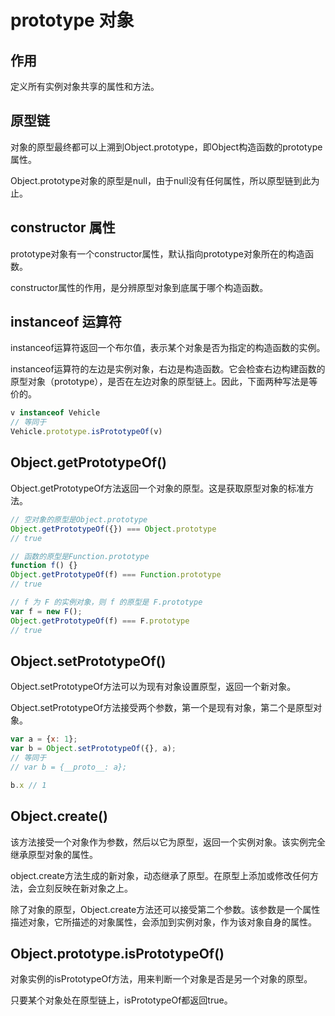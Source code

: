 # prototype 对象

## 作用
定义所有实例对象共享的属性和方法。

## 原型链
对象的原型最终都可以上溯到Object.prototype，即Object构造函数的prototype属性。

Object.prototype对象的原型是null，由于null没有任何属性，所以原型链到此为止。

## constructor 属性
prototype对象有一个constructor属性，默认指向prototype对象所在的构造函数。

constructor属性的作用，是分辨原型对象到底属于哪个构造函数。

## instanceof 运算符
instanceof运算符返回一个布尔值，表示某个对象是否为指定的构造函数的实例。

instanceof运算符的左边是实例对象，右边是构造函数。它会检查右边构建函数的原型对象（prototype），是否在左边对象的原型链上。因此，下面两种写法是等价的。

```js
v instanceof Vehicle
// 等同于
Vehicle.prototype.isPrototypeOf(v)
```

## Object.getPrototypeOf()
Object.getPrototypeOf方法返回一个对象的原型。这是获取原型对象的标准方法。

```js
// 空对象的原型是Object.prototype
Object.getPrototypeOf({}) === Object.prototype
// true

// 函数的原型是Function.prototype
function f() {}
Object.getPrototypeOf(f) === Function.prototype
// true

// f 为 F 的实例对象，则 f 的原型是 F.prototype
var f = new F();
Object.getPrototypeOf(f) === F.prototype
// true
```

## Object.setPrototypeOf()
Object.setPrototypeOf方法可以为现有对象设置原型，返回一个新对象。

Object.setPrototypeOf方法接受两个参数，第一个是现有对象，第二个是原型对象。

```js
var a = {x: 1};
var b = Object.setPrototypeOf({}, a);
// 等同于
// var b = {__proto__: a};

b.x // 1
```

## Object.create()
该方法接受一个对象作为参数，然后以它为原型，返回一个实例对象。该实例完全继承原型对象的属性。

object.create方法生成的新对象，动态继承了原型。在原型上添加或修改任何方法，会立刻反映在新对象之上。

除了对象的原型，Object.create方法还可以接受第二个参数。该参数是一个属性描述对象，它所描述的对象属性，会添加到实例对象，作为该对象自身的属性。

## Object.prototype.isPrototypeOf()
对象实例的isPrototypeOf方法，用来判断一个对象是否是另一个对象的原型。

只要某个对象处在原型链上，isPrototypeOf都返回true。